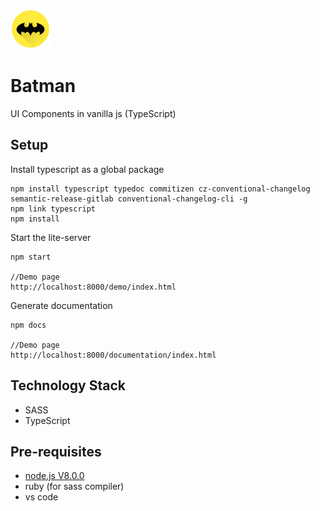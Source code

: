 ![alt](./logo_64.png) 
# Batman
UI Components in vanilla js (TypeScript)

## Setup

Install typescript as a global package

```
npm install typescript typedoc commitizen cz-conventional-changelog semantic-release-gitlab conventional-changelog-cli -g
npm link typescript
npm install

```

Start the lite-server 

```
npm start

//Demo page
http://localhost:8000/demo/index.html
```

Generate documentation  

```
npm docs

//Demo page
http://localhost:8000/documentation/index.html
```

## Technology Stack
* SASS
* TypeScript

## Pre-requisites 
* [node.js V8.0.0](https://nodejs.org/en/)
* ruby (for sass compiler)
* vs code

